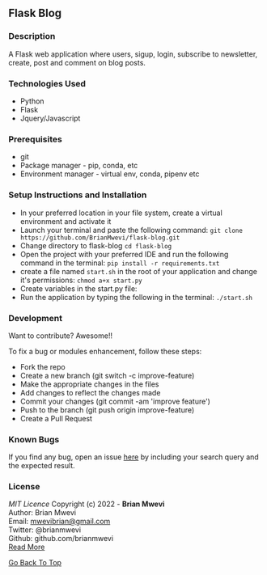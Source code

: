 ## Flask Blog

### Description

A Flask web application where users, sigup, login, subscribe to newsletter, create, post and comment on blog posts.

### Technologies Used

- Python
- Flask
- Jquery/Javascript

### Prerequisites
- git
- Package manager - pip, conda, etc
- Environment manager - virtual env, conda, pipenv etc

### Setup Instructions and Installation
- In your preferred location in your file system, create a virtual environment and activate it
- Launch your terminal and paste the following command: `git clone https://github.com/BrianMwevi/flask-blog.git`
- Change directory to flask-blog `cd flask-blog`
- Open the project with your preferred IDE and run the following command in the terminal: `pip install -r requirements.txt`
- create a file named `start.sh` in the root of your application and change it's permissions: `chmod a+x start.py`
- Create variables in the start.py file:
- Run the application by typing the following in the terminal: `./start.sh`

### Development

Want to contribute? Awesome!!

To fix a bug or modules enhancement, follow these steps:

- Fork the repo
- Create a new branch (git switch -c improve-feature)
- Make the appropriate changes in the files
- Add changes to reflect the changes made
- Commit your changes (git commit -am 'improve feature')
- Push to the branch (git push origin improve-feature)
- Create a Pull Request

### Known Bugs

If you find any bug, open an issue [here](https://github.com/BrianMwevi/flask-blog/issues) by including your search query and the expected result.


### License

_MIT Licence_
Copyright (c) 2022 - **Brian Mwevi** <br>
Author: Brian Mwevi <br>
Email: mwevibrian@gmail.com <br>
Twitter: @brianmwevi <br>
Github: github.com/brianmwevi <br>
[Read More](https://github.com/BrianMwevi/flask-blog/blob/develop/LICENSE)


[Go Back To Top](#flask-blog)
